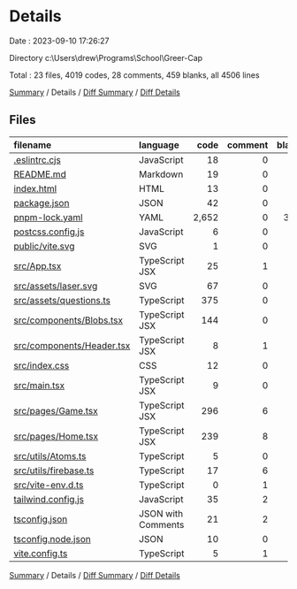 # Details

Date : 2023-09-10 17:26:27

Directory c:\\Users\\drew\\Programs\\School\\Greer-Cap

Total : 23 files,  4019 codes, 28 comments, 459 blanks, all 4506 lines

[Summary](results.md) / Details / [Diff Summary](diff.md) / [Diff Details](diff-details.md)

## Files
| filename | language | code | comment | blank | total |
| :--- | :--- | ---: | ---: | ---: | ---: |
| [.eslintrc.cjs](/.eslintrc.cjs) | JavaScript | 18 | 0 | 1 | 19 |
| [README.md](/README.md) | Markdown | 19 | 0 | 9 | 28 |
| [index.html](/index.html) | HTML | 13 | 0 | 1 | 14 |
| [package.json](/package.json) | JSON | 42 | 0 | 1 | 43 |
| [pnpm-lock.yaml](/pnpm-lock.yaml) | YAML | 2,652 | 0 | 383 | 3,035 |
| [postcss.config.js](/postcss.config.js) | JavaScript | 6 | 0 | 1 | 7 |
| [public/vite.svg](/public/vite.svg) | SVG | 1 | 0 | 0 | 1 |
| [src/App.tsx](/src/App.tsx) | TypeScript JSX | 25 | 1 | 2 | 28 |
| [src/assets/laser.svg](/src/assets/laser.svg) | SVG | 67 | 0 | 1 | 68 |
| [src/assets/questions.ts](/src/assets/questions.ts) | TypeScript | 375 | 0 | 3 | 378 |
| [src/components/Blobs.tsx](/src/components/Blobs.tsx) | TypeScript JSX | 144 | 0 | 1 | 145 |
| [src/components/Header.tsx](/src/components/Header.tsx) | TypeScript JSX | 8 | 1 | 2 | 11 |
| [src/index.css](/src/index.css) | CSS | 12 | 0 | 3 | 15 |
| [src/main.tsx](/src/main.tsx) | TypeScript JSX | 9 | 0 | 2 | 11 |
| [src/pages/Game.tsx](/src/pages/Game.tsx) | TypeScript JSX | 296 | 6 | 23 | 325 |
| [src/pages/Home.tsx](/src/pages/Home.tsx) | TypeScript JSX | 239 | 8 | 12 | 259 |
| [src/utils/Atoms.ts](/src/utils/Atoms.ts) | TypeScript | 5 | 0 | 3 | 8 |
| [src/utils/firebase.ts](/src/utils/firebase.ts) | TypeScript | 17 | 6 | 3 | 26 |
| [src/vite-env.d.ts](/src/vite-env.d.ts) | TypeScript | 0 | 1 | 1 | 2 |
| [tailwind.config.js](/tailwind.config.js) | JavaScript | 35 | 2 | 1 | 38 |
| [tsconfig.json](/tsconfig.json) | JSON with Comments | 21 | 2 | 3 | 26 |
| [tsconfig.node.json](/tsconfig.node.json) | JSON | 10 | 0 | 1 | 11 |
| [vite.config.ts](/vite.config.ts) | TypeScript | 5 | 1 | 2 | 8 |

[Summary](results.md) / Details / [Diff Summary](diff.md) / [Diff Details](diff-details.md)